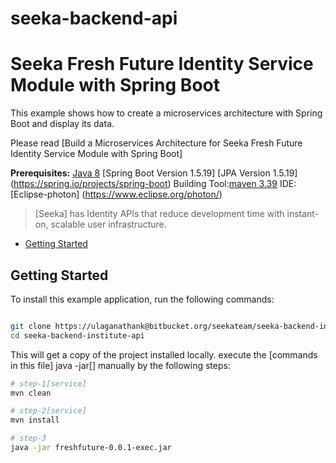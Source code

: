 # seeka-backend-api

# Seeka Fresh Future Identity Service Module with Spring Boot

This example shows how to create a microservices architecture with Spring Boot and display its data.

Please read [Build a Microservices Architecture for Seeka Fresh Future Identity Service Module with Spring Boot]

**Prerequisites:** [Java 8](http://www.oracle.com/technetwork/java/javase/downloads/jdk8-downloads-2133151.html) 
				   [Spring Boot Version 1.5.19]
				   [JPA Version 1.5.19] (https://spring.io/projects/spring-boot)
				   Building Tool:[maven 3.39](https://maven.apache.org/download.cgi)
				   IDE:[Eclipse-photon] (https://www.eclipse.org/photon/)

> [Seeka] has Identity APIs that reduce development time with instant-on, scalable user infrastructure.

* [Getting Started](#getting-started)


## Getting Started

To install this example application, run the following commands:

```bash

git clone https://ulaganathank@bitbucket.org/seekateam/seeka-backend-institute-api.git
cd seeka-backend-institute-api

```

This will get a copy of the project installed locally. execute the [commands in this file] java -jar[] manually by the following steps:

```bash
# step-1[service]
mvn clean

# step-2[service]
mvn install 

# step-3
java -jar freshfuture-0.0.1-exec.jar

```
